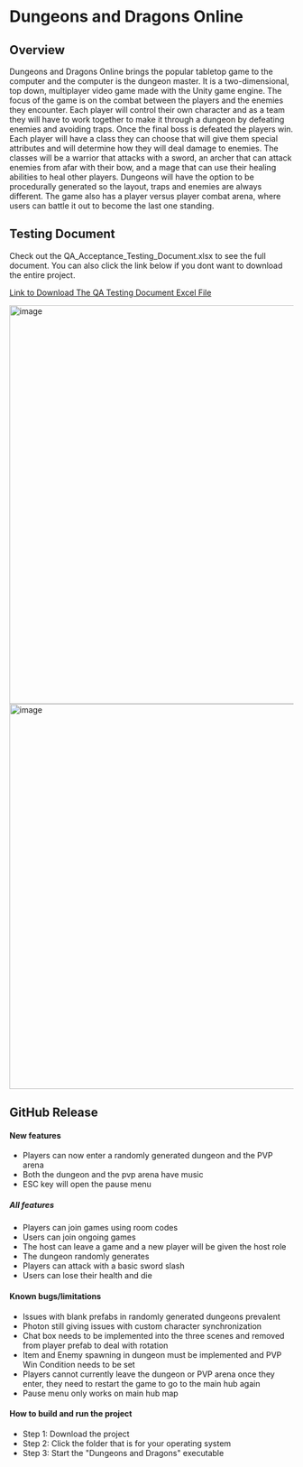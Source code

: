 # Dungeons and Dragons Online
## Overview
Dungeons and Dragons Online brings the popular tabletop game to the computer and the computer is the dungeon master. It is a two-dimensional, top down, multiplayer video game made with the Unity game engine. The focus of the game is on the combat between the players and the enemies they encounter. Each player will control their own character and as a team they will have to work together to make it through a dungeon by defeating enemies and avoiding traps. Once the final boss is defeated the players win. Each player will have a class they can choose that will give them special attributes and will determine how they will deal damage to enemies. The classes will be a warrior that attacks with a sword, an archer that can attack enemies from afar with their bow, and a mage that can use their healing abilities to heal other players. Dungeons will have the option to be procedurally generated so the layout, traps and enemies are always different. The game also has a player versus player combat arena, where users can battle it out to become the last one standing.
## Testing Document

Check out the QA_Acceptance_Testing_Document.xlsx to see the full document. You can also click the link below if you dont want to download the entire project.

[Link to Download The QA Testing Document Excel File](https://github.com/Capstone-Projects-2022-Fall/capstone-project-dungeons-and-dragons-online/files/10008901/QA_Acceptance_Testing_Document.xlsx)

<img width="707" alt="image" src="https://user-images.githubusercontent.com/78548481/201815674-03a08a56-9181-4e3d-a801-6d7e0cd5e423.png">
<img width="683" alt="image" src="https://user-images.githubusercontent.com/78548481/201815711-80ffff8d-5f80-43fc-91df-7027ed76bac7.png">

## GitHub Release

####  New features
- Players can now enter a randomly generated dungeon and the PVP arena
- Both the dungeon and the pvp arena have music
- ESC key will open the pause menu

#####  All features
- Players can join games using room codes
- Users can join ongoing games
- The host can leave a game and a new player will be given the host role
- The dungeon randomly generates
- Players can attack with a basic sword slash
- Users can lose their health and die

####  Known bugs/limitations
- Issues with blank prefabs in randomly generated dungeons prevalent
- Photon still giving issues with custom character synchronization
- Chat box needs to be implemented into the three scenes and removed from player prefab to deal with rotation
- Item and Enemy spawning in dungeon must be implemented and PVP Win Condition needs to be set
- Players cannot currently leave the dungeon or PVP arena once they enter, they need to restart the game to go to the main hub again
- Pause menu only works on main hub map

####  How to build and run the project
- Step 1: Download the project
- Step 2: Click the folder that is for your operating system
- Step 3: Start the "Dungeons and Dragons" executable
